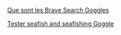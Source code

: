 [Que sont les Brave Search Goggles](https://github.com/brave/goggles-quickstart)

[Tester seafish and seafishing Goggle](https://search.brave.com/goggles?offset=0&spellcheck=0&goggles_id=https%3A%2F%2Fraw.githubusercontent.com%2Fopalesurfcasting%2Fgoggle%2Fmain%2Fopalesurfcastingnet.goggles)
